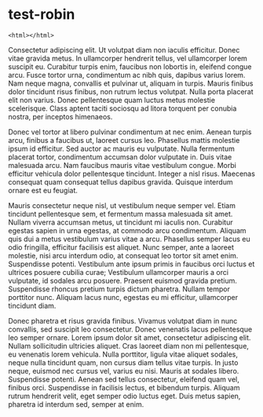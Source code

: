 # test-robin

```
<html></html>
```

Consectetur adipiscing elit. Ut volutpat diam non iaculis efficitur. Donec vitae gravida metus. In ullamcorper hendrerit tellus, vel ullamcorper lorem suscipit eu. Curabitur turpis enim, faucibus non lobortis in, eleifend congue arcu. Fusce tortor urna, condimentum ac nibh quis, dapibus varius lorem. Nam neque magna, convallis et pulvinar ut, aliquam in turpis. Mauris finibus dolor tincidunt risus finibus, non rutrum lectus volutpat. Nulla porta placerat elit non varius. Donec pellentesque quam luctus metus molestie scelerisque. Class aptent taciti sociosqu ad litora torquent per conubia nostra, per inceptos himenaeos.

Donec vel tortor at libero pulvinar condimentum at nec enim. Aenean turpis arcu, finibus a faucibus ut, laoreet cursus leo. Phasellus mattis molestie ipsum id efficitur. Sed auctor ac mauris eu vulputate. Nulla fermentum placerat tortor, condimentum accumsan dolor vulputate in. Duis vitae malesuada arcu. Nam faucibus mauris vitae vestibulum congue. Morbi efficitur vehicula dolor pellentesque tincidunt. Integer a nisl risus. Maecenas consequat quam consequat tellus dapibus gravida. Quisque interdum ornare est eu feugiat.

Mauris consectetur neque nisl, ut vestibulum neque semper vel. Etiam tincidunt pellentesque sem, et fermentum massa malesuada sit amet. Nullam viverra accumsan metus, ut tincidunt mi iaculis non. Curabitur egestas sapien in urna egestas, at commodo arcu condimentum. Aliquam quis dui a metus vestibulum varius vitae a arcu. Phasellus semper lacus eu odio fringilla, efficitur facilisis est aliquet. Nunc semper, ante a laoreet molestie, nisi arcu interdum odio, at consequat leo tortor sit amet enim. Suspendisse potenti. Vestibulum ante ipsum primis in faucibus orci luctus et ultrices posuere cubilia curae; Vestibulum ullamcorper mauris a orci vulputate, id sodales arcu posuere. Praesent euismod gravida pretium. Suspendisse rhoncus pretium turpis dictum pharetra. Nullam tempor porttitor nunc. Aliquam lacus nunc, egestas eu mi efficitur, ullamcorper tincidunt diam.

Donec pharetra et risus gravida finibus. Vivamus volutpat diam in nunc convallis, sed suscipit leo consectetur. Donec venenatis lacus pellentesque leo semper ornare. Lorem ipsum dolor sit amet, consectetur adipiscing elit. Nullam sollicitudin ultricies aliquet. Cras laoreet diam non mi pellentesque, eu venenatis lorem vehicula. Nulla porttitor, ligula vitae aliquet sodales, neque nulla tincidunt quam, non cursus diam tellus vitae turpis. In justo neque, euismod nec cursus vel, varius eu nisi. Mauris at sodales libero. Suspendisse potenti. Aenean sed tellus consectetur, eleifend quam vel, finibus orci. Suspendisse in facilisis lectus, et bibendum turpis. Aliquam rutrum hendrerit velit, eget semper odio luctus eget. Duis metus sapien, pharetra id interdum sed, semper at enim.